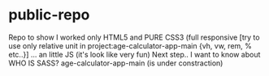 # public-repo
Repo to show
I worked only HTML5 and PURE CSS3 (full responsive [try to use only relative unit in project:age-calculator-app-main {vh, vw, rem, % etc..}] ... an little JS (it's look like very fun)
Next step.. I want to know about WHO IS SASS?
age-calculator-app-main (is under constraction)
